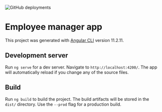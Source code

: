 ![GitHub deployments](https://img.shields.io/github/deployments/amycardoso/employee-manager-frontend/Production?label=vercel&logo=vercel)

# Employee manager app
 
This project was generated with [Angular CLI](https://github.com/angular/angular-cli) version 11.2.11.

## Development server

Run `ng serve` for a dev server. Navigate to `http://localhost:4200/`. The app will automatically reload if you change any of the source files.

## Build

Run `ng build` to build the project. The build artifacts will be stored in the `dist/` directory. Use the `--prod` flag for a production build.
